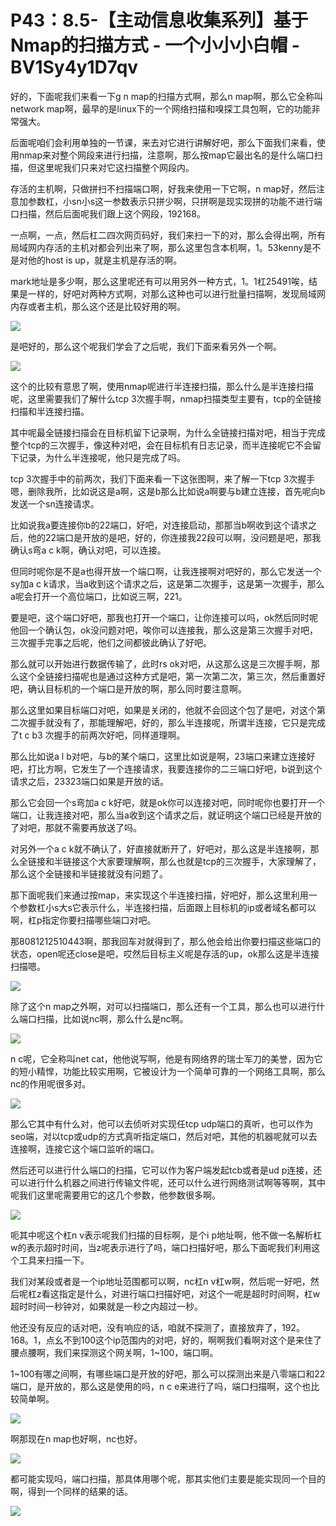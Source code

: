 # P43：8.5-【主动信息收集系列】基于Nmap的扫描方式 - 一个小小小白帽 - BV1Sy4y1D7qv

好的，下面呢我们来看一下g n map的扫描方式啊，那么n map啊，那么它全称叫network map啊，最早的是linux下的一个网络扫描和嗅探工具包啊，它的功能非常强大。

后面呢咱们会利用单独的一节课，来去对它进行讲解好吧，那么下面我们来看，使用nmap来对整个网段来进行扫描，注意啊，那么按map它最出名的是什么端口扫描，但这里呢我们只来对它这扫描整个网段内。

存活的主机啊，只做拼扫不扫描端口啊，好我来使用一下它啊，n map好，然后注意加参数杠，小sn小s这一参数表示只拼少啊，只拼啊是现实现拼的功能不进行端口扫描，然后后面呢我们跟上这个网段，192168。

一点啊，一点，然后杠二四次网页码好，我们来扫一下的对，那么会得出啊，所有局域网内存活的主机对都会列出来了啊，那么这里包含本机啊，1。53kenny是不是对他的host is up，就是主机是存活的啊。

mark地址是多少啊，那么这里呢还有可以用另外一种方式，1。1杠25491唉，结果是一样的，好吧对两种方式啊，对那么这种也可以进行批量扫描啊，发现局域网内存或者主机，那么这个还是比较好用的啊。



![](img/d49ceb5e50f2b7c0cde6185abbd703a3_1.png)

是吧好的，那么这个呢我们学会了之后呢，我们下面来看另外一个啊。

![](img/d49ceb5e50f2b7c0cde6185abbd703a3_3.png)

这个的比较有意思了啊，使用nmap呢进行半连接扫描，那么什么是半连接扫描呢，这里需要我们了解什么tcp 3次握手啊，nmap扫描类型主要有，tcp的全链接扫描和半连接扫描。

其中呢最全链接扫描会在目标机留下记录啊，为什么全链接扫描对吧，相当于完成整个tcp的三次握手，像这种对吧，会在目标机有日志记录，而半连接呢它不会留下记录，为什么半连接呢，他只是完成了吗。

tcp 3次握手中的前两次，我们下面来看一下这张图啊，来了解一下tcp 3次握手嗯，删除我所，比如说这是a啊，这是b那么比如说a啊要与b建立连接，首先呢向b发送一个sn连接请求。

比如说我a要连接你b的22端口，好吧，对连接启动，那那当b啊收到这个请求之后，他的22端口是开放的是吧，好的，你连接我22段可以啊，没问题是吧，那我确认s弯a c k啊，确认对吧，可以连接。

但同时呢你是不是a也得开放一个端口啊，让我连接啊对吧好的，那么它发送一个sy加a c k请求，当a收到这个请求之后，这是第二次握手，这是第一次握手，那么a呢会打开一个高位端口，比如说三啊，221。

要是吧，这个端口好吧，那我也打开一个端口，让你连接可以吗，ok然后同时呢他回一个确认包，ok没问题对吧，唉你可以连接我，那么这是第三次握手对吧，三次握手完事之后呢，他们之间都彼此确认了好吧。

那么就可以开始进行数据传输了，此时rs ok对吧，从这那么这是三次握手啊，那么这个全链接扫描呢也是通过这种方式是吧，第一次第二次，第三次，然后重置好吧，确认目标机的一个端口是开放的啊，那么同时要注意啊。

那么这里如果目标端口对吧，如果是关闭的，他就不会回这个包了是吧，对这个第二次握手就没有了，那能理解吧，好的，那么半连接呢，所谓半连接，它只是完成了t c b3 次握手的前两次好吧，同样道理啊。

那么比如说a l b对吧，与b的某个端口，这里比如说是啊，23端口来建立连接好吧，打比方啊，它发生了一个连接请求，我要连接你的二三端口好吧，b说到这个请求之后，23323端口如果是开放的话。

那么它会回一个s弯加a c k好吧，就是ok你可以连接对吧，同时呢你也要打开一个端口，让我连接对吧，那么当a收到这个请求之后，就证明这个端口已经是开放的了对吧，那就不需要再放送了吗。

对另外一个a c k就不确认了，好直接就断开了，好吧对，那么这是半连接啊，那么全链接和半链接这个大家要理解啊，那么也就是tcp的三次握手，大家理解了，那么这个全链接和半链接就没有问题了。

那下面呢我们来通过按map，来实现这个半连接扫描，好吧好，那么这里利用一个参数杠小s大s它表示什么，半连接扫描，后面跟上目标机的ip或者域名都可以啊，杠p指定你要扫描哪些端口对吧。

那8081212510443啊，那我回车对就得到了，那么他会给出你要扫描这些端口的状态，open呢还close是吧，哎然后目标主义呢是存活的up，ok那么这是半连接扫描嗯。



![](img/d49ceb5e50f2b7c0cde6185abbd703a3_5.png)

除了这个n map之外啊，对可以扫描端口，那么还有一个工具，那么也可以进行什么端口扫描，比如说nc啊，那么什么是nc啊。



![](img/d49ceb5e50f2b7c0cde6185abbd703a3_7.png)

n c呢，它全称叫net cat，他他说写啊，他是有网络界的瑞士军刀的美誉，因为它的短小精悍，功能比较实用啊，它被设计为一个简单可靠的一个网络工具啊，那么nc的作用呢很多对。



![](img/d49ceb5e50f2b7c0cde6185abbd703a3_9.png)

那么它其中有什么对，他可以去侦听对实现任tcp udp端口的真听，也可以作为seo端，对以tcp或udp的方式真听指定端口，然后对吧，其他的机器呢就可以去连接啊，连接它这个端口监听的端口。

然后还可以进行什么端口的扫描，它可以作为客户端发起tcb或者是ud p连接，还可以进行什么机器之间进行传输文件呢，还可以什么进行网络测试啊等等啊，其中呢我们这里呢需要用它的这几个参数，他参数很多啊。



![](img/d49ceb5e50f2b7c0cde6185abbd703a3_11.png)

呃其中呢这个杠n v表示呢我们扫描的目标啊，是个i p地址啊，他不做一名解析杠w的表示超时时间，当z呢表示进行了吗，端口扫描好吧，那么下面呢我们利用这个工具来扫描一下。

我们对某段或者是一个ip地址范围都可以啊，nc杠n v杠w啊，然后呢一好吧，然后呢杠z看这指定是什么，对进行端口扫描好吧，对这个一呢是超时时间啊，杠w超时时间一秒钟对，如果就是一秒之内超过一秒。

他还没有反应的话对吧，没有响应的话，咱就不探测了，直接放弃了，192。168。1，点幺不到100这个ip范围内的对吧，好的，啊啊我们看啊对这个是来住了腰点腰啊，我们来探测这个网关啊，1~100，端口啊。

1~100有哪之间啊，有哪些端口是开放的好吧，那么可以探测出来是八零端口和22端口，是开放的，那么这是使用的吗，n c e来进行了吗，端口扫描啊，这个也比较简单啊。



![](img/d49ceb5e50f2b7c0cde6185abbd703a3_13.png)

啊那现在n map也好啊，nc也好。

![](img/d49ceb5e50f2b7c0cde6185abbd703a3_15.png)

都可能实现吗，端口扫描，那具体用哪个呢，那其实他们主要是能实现同一个目的啊，得到一个同样的结果的话。

![](img/d49ceb5e50f2b7c0cde6185abbd703a3_17.png)